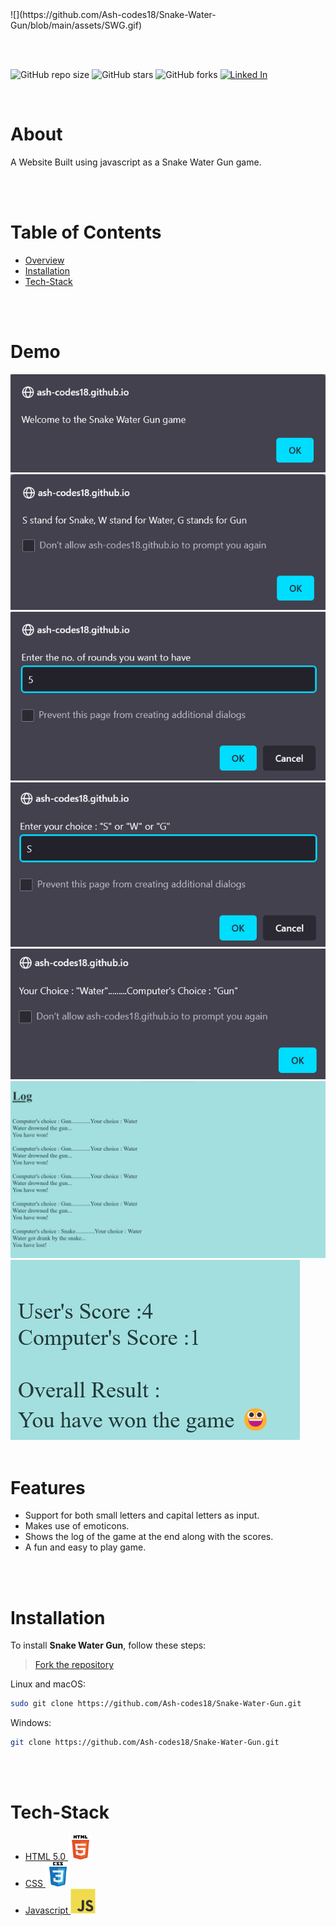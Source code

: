 <div>![](https://github.com/Ash-codes18/Snake-Water-Gun/blob/main/assets/SWG.gif)</div>

<br><br>

![GitHub repo size](https://img.shields.io/github/repo-size/Ash-codes18/Snake-Water-Gun)
![GitHub stars](https://img.shields.io/github/stars/Ash-codes18/Snake-Water-Gun)
![GitHub forks](https://img.shields.io/github/forks/Ash-codes18/Snake-Water-Gun)
[![Linked In](https://img.shields.io/badge/LinkedIn-0077B5?style=for-the-badge&logo=linkedin&logoColor=white)](https://www.linkedin.com/in/ashmit-mehta/)


 <br>

# About

A Website Built using javascript as a Snake Water Gun game.

<br>
<br>

# Table of Contents
- [Overview](#Overview)
- [Installation](#Installation)
- [Tech-Stack](#Tech-Stack)

<br>
<br>

# Demo

<img src="assets\d1.png">
<img src="assets\d2.png">
<img src="assets\d3.png">
<img src="assets\d4.png">
<img src="assets\d5.png">
<img src="assets\d6.png">
<img src="assets\d7.png">

<br>
<br>

# Features

- Support for both small letters and capital letters as input.
- Makes use of emoticons.
- Shows the log of the game at the end along with the scores.
- A fun and easy to play game.

<br>
<br>

# Installation

To install **Snake Water Gun**, follow these steps:

> [Fork the repository](https://github.com/Ash-codes18/Snake-Water-Gun/fork) 

Linux and macOS:

```bash
sudo git clone https://github.com/Ash-codes18/Snake-Water-Gun.git
```

Windows:

```bash
git clone https://github.com/Ash-codes18/Snake-Water-Gun.git
```

<br>
<br>

# Tech-Stack

- <div><a href="https://www.w3.org/html/" target="_blank">HTML 5.0 <img src="https://raw.githubusercontent.com/devicons/devicon/master/icons/html5/html5-original-wordmark.svg" alt="html5" width="40" height="40"/> </a></div>

- <div><a href="https://www.w3schools.com/css/" target="_blank"> CSS <img src="https://raw.githubusercontent.com/devicons/devicon/master/icons/css3/css3-original-wordmark.svg" alt="css3" width="40" height="40"/> </a>

- <div><a href="https://developer.mozilla.org/en-US/docs/Web/JavaScript" target="_blank"> Javascript <img src="https://raw.githubusercontent.com/devicons/devicon/master/icons/javascript/javascript-original.svg" alt="javascript" width="40" height="40"/> </a></div>



<br>
<br>
